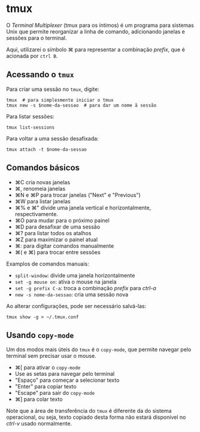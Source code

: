 tmux
====

O _Terminal Multiplexer_ (tmux para os íntimos) é um programa para sistemas Unix que permite reorganizar a linha de comando, adicionando janelas e sessões para o terminal.

Aqui, utilizarei o símbolo ⌘ para representar a combinação _prefix_, que é acionada por `ctrl B`.

Acessando o `tmux`
------------------

Para criar uma sessão no `tmux`, digite:

```
tmux  # para simplesmente iniciar o tmux
tmux new -s $nome-da-sessao  # para dar um nome ã sessão
```

Para listar sessões:

```
tmux list-sessions
```

Para voltar a uma sessão desafixada:

```
tmux attach -t $nome-da-sessao
```


Comandos básicos
----------------

- ⌘C cria novas janelas
- ⌘, renomeia janelas
- ⌘N e ⌘P para trocar janelas ("Next" e "Previous")
- ⌘W para listar janelas
- ⌘% e ⌘" divide uma janela vertical e horizontalmente, respectivamente.
- ⌘O para mudar para o próximo painel
- ⌘D para desafixar de uma sessão
- ⌘? para listar todos os atalhos
- ⌘Z para maximizar o painel atual
- ⌘: para digitar comandos manualmente
- ⌘( e ⌘) para trocar entre sessões

Examplos de comandos manuais:

- `split-window`: divide uma janela horizontalmente
- `set -g mouse on`: ativa o mouse na janela
- `set -g prefix C-a`: troca a combinação _prefix_ para _ctrl-a_
- `new -s nome-da-sessao`: cria uma sessão nova

Ao alterar configurações, pode ser necessário salvá-las:

```
tmux show -g > ~/.tmux.conf
```

Usando `copy-mode`
------------------

Um dos modos mais úteis do `tmux` é o `copy-mode`, que permite navegar pelo terminal sem precisar usar o mouse.

- ⌘[ para ativar o `copy-mode`
- Use as setas para navegar pelo terminal
- "Espaço" para começar a selecionar texto
- "Enter" para copiar texto
- "Escape" para sair do `copy-mode`
- ⌘] para colar texto

Note que a área de transferência do `tmux` é diferente da do sistema operacional, ou seja, texto copiado desta forma não estará disponível no _ctrl-v_  usado normalmente.

